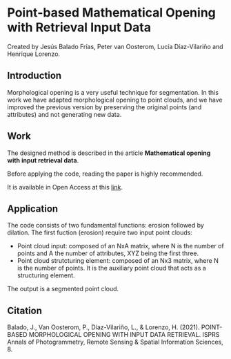 # Point-based Mathematical Opening with Retrieval Input Data

Created by Jesús Balado Frías, Peter van Oosterom, Lucía Díaz-Vilariño and Henrique Lorenzo.

## Introduction

Morphological opening is a very useful technique for segmentation. In this work we have adapted morphological opening to point clouds, and we have improved the previous version by preserving the original points (and attributes) and not generating new data.

## Work

The designed method is described in the article ****Mathematical opening with input retrieval data****.

Before applying the code, reading the paper is highly recommended.

It is available in Open Access at this [link](Pendiente).


## Application
The code consists of two fundamental functions: erosion followed by dilation. The first fuction (erosion) require two input point clouds: 
* Point cloud input: composed of an NxA matrix, where N is the number of points and A the number of attributes, XYZ being the first three.
* Point cloud strutcturing element: composed of an Nx3 matrix, where N is the number of points. It is the auxiliary point cloud that acts as a structuring element.

The output is a segmented point cloud.


## Citation
Balado, J., Van Oosterom, P., Díaz-Vilariño, L., & Lorenzo, H. (2021). POINT-BASED MORPHOLOGICAL OPENING WITH INPUT DATA RETRIEVAL. ISPRS Annals of Photogrammetry, Remote Sensing & Spatial Information Sciences, 8.
